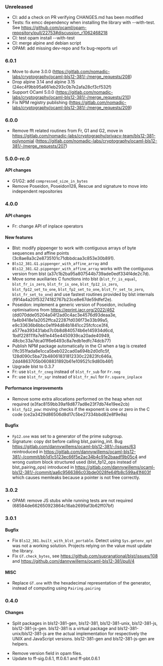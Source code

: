 ### Unreleased

- CI: add a check on PR verifying CHANGES.md has been modified
- Tests: fix emcc dependency when installing the library with --with-test. See
  https://github.com/ocaml/opam-repository/pull/22753#discussion_r1062468218
- CI: test opam install --with-test
- CI: merge alpine and debian script
- OPAM: add missing dev-repo and fix bug-reports url

### 6.0.1

- Move to dune 3.0.0 (https://gitlab.com/nomadic-labs/cryptography/ocaml-bls12-381/-/merge_requests/208)
- Drop alpine 3.14 and alpine 3.15 (24ec4f9bb95a661eb293c0b7e2afa28cf3cf532f)
- Support OCaml 5.0.0 (https://gitlab.com/nomadic-labs/cryptography/ocaml-bls12-381/-/merge_requests/210)
- Fix NPM registry publishing
  (https://gitlab.com/nomadic-labs/cryptography/ocaml-bls12-381/-/merge_requests/209)

### 6.0.0

- Remove fft related routines from Fr, G1 and G2, move in
  https://gitlab.com/nomadic-labs/cryptography/privacy-team/bls12-381-polynomial (https://gitlab.com/nomadic-labs/cryptography/ocaml-bls12-381/-/merge_requests/207)

### 5.0.0-rc.0

#### API changes

- G1/G2: add `compressed_size_in_bytes`
- Remove Poseidon, Poseidon128, Rescue and signature to move into independent repositories

### 4.0.0

#### API changes

- Fr: change API of inplace operators

#### New features

- Blst: modify pippenger to work with contiguous arrays of byte sequences and
  affine points (3c8ae8a3c2e8735101c71dbbdcaa3c853e30b891).
- `Bls12_381.G1.pippenger_with_affine_array` and
  `Bls12_381.G2.pippenger_with_affine_array` works with the contiguous version
  from blst (a37c1b2ba95a807544b739ade0edf334f4de2c7d).
- Move some auxiliaries C functions into blst (`blst_fr_is_equal`,
  `blst_fr_is_zero`, `blst_fr_is_one`, `blst_fp12_is_zero`,
  `blst_fp12_set_to_one`, `blst_fp2_set_to_one`, `blst_fr_set_to_zero`,
  `blst_fr_set_to_one`) and use fastest routines provided by blst internals
  (f914a4a20f53274182767b23ce8e67de59dfef2e).
- Poseidon: implement a generic version of Poseidon, including optimisations
  from https://eprint.iacr.org/2022/462
  (dd070dde05204a04f2ad0c4ac3e4576d93deaa3e,
  fa4b9418e1a2052ffca22287fd036f73e33b99a5,
  e9c33636b6bbc0e1f94d84b1841cc25fcfcce3f4,
  a577ea393431abd7c0b8d840574b6e145934d6cd,
  1bdf228111fa7e81e445e4450939ca20ade40949,
  48cbc33a7dca01f6e6493c8a7edb1edfc74dcb77)
- Publish NPM package automatically in the CI when a tag is created
  (1fc351fada8e1cca5beb022cad0a694b2d0d1c5f,
  128d090c5ba72b48061831812330c22823fc646a,
  2dd4863705b0608831892b61e109521c9d80b46f)
- Upgrade blst to 0.3.7
- Fr: use `blst_fr_cneg` instead of `blst_fr_sub`  for `Fr.neg`
- Fr: use `blst_fr_sqr` instead of `blst_fr_mul`  for `Fr.square_inplace`

#### Performance improvements

- Remove some extra allocations performed on the heap when not required
  (e3fac8159bb39af8d877ad8e23f7db74e19ee2cb)
- `blst_fp12_pow`: moving checks if the exponent is one or zero in the C code
  (ce2a3429d86506d8d17c5be27334bbd82e8f9e9a)

#### Bugfix

- `Fp12.one` was set to a generator of the prime subgroup.
- Signature: copy dst before calling blst_pairing_init. Bug
  https://gitlab.com/dannywillems/ocaml-bls12-381/-/issues/63 reintroduced in
  https://gitlab.com/dannywillems/ocaml-bls12-381/-/commit/bb1d1c5123ec66f5e2ac34b4c91e2baadf9b05c4
  and wrong custom block structured used (blst_fp12_ops instead of
  blst_pairing_ops) introduced in
  https://gitlab.com/dannywillems/ocaml-bls12-381/-/commit/aa6c9566386c03bde0028fe64fb8c599a41f403f
  which causes memleaks because a pointer is not free correctly.

### 3.0.2

- OPAM: remove JS stubs while running tests are not required
  (68584de662650923864c16ab2699af3b62ff07bf)

### 3.0.1

#### Bugfix

- Fix `Bls12_381.built_with_blst_portable`. Detect using `Sys.getenv_opt` was not
  a working solution. Projects relying on the value must update the library.
- Fix `GT.check_bytes`, see https://github.com/supranational/blst/issues/108 and
  https://github.com/dannywillems/ocaml-bls12-381/pull/4

#### MISC

- Replace `GT.one` with the hexadecimal representation of the generator, instead
  of computing using `Pairing.pairing`

### 0.4.0

#### Changes

+ Split packages in bls12-381-gen, bls12-381, bls12-381-unix, bls12-381-js,
  bls12-381-js-gen. bls12-381 is a virtual package and
  bls12-381-unix/bls12-381-js are the actual implementation for respectively the
  UNIX and JavaScript versions. bls12-381-gen and bls12-381-js-gen are helpers.
- Remove version field in opam files.
- Update to ff-sig.0.6.1, ff.0.6.1 and ff-pbt.0.6.1
